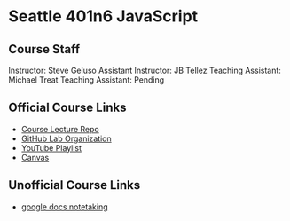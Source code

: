 # Seattle 401n6 JavaScript

## Course Staff
Instructor: Steve Geluso
Assistant Instructor: JB Tellez
Teaching Assistant: Michael Treat
Teaching Assistant: Pending

## Official Course Links
* [Course Lecture Repo](https://github.com/codefellows/seattle-javascript-401n6)
* [GitHub Lab Organization](https://github.com/codefellows-seattle-javascript-401n6)
* [YouTube Playlist](https://www.youtube.com/playlist?list=PLVngfM2hsbi_Il-_TEUJRjD60_O6mXbcT)
* [Canvas](https://canvas.instructure.com/courses/1275855?invitation=2r8oiMQxWUciByi06iHqPZ3sm4R8D0McaTbPwl6f)

## Unofficial Course Links
* [google docs notetaking](https://docs.google.com/document/d/1h9HvyxZqHfFQRRWhcBwDLLk-IHav06xh7TRpGLvJ1UE/edit)
